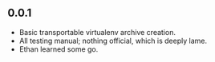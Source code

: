 ## 0.0.1

* Basic transportable virtualenv archive creation.
* All testing manual; nothing official, which is deeply lame.
* Ethan learned some go.

